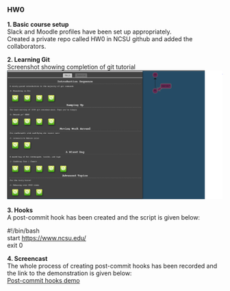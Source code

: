 ### HW0

**1. Basic course setup**  
Slack and Moodle profiles have been set up appropriately.  
Created a private repo called HW0 in NCSU github and added the collaborators.

**2. Learning Git**  
Screenshot showing completion of git tutorial  
![img](git_tutorial.PNG)  

**3. Hooks**  
A post-commit hook has been created and the script is given below:  

#!/bin/bash  
start https://www.ncsu.edu/  
exit 0  

**4. Screencast**  
The whole process of creating post-commit hooks has been recorded and the link to the demonstration is given below:  
[Post-commit hooks demo](https://drive.google.com/open?id=0Bz726MTdOBmOWDhBeERXcWFwR1k)

